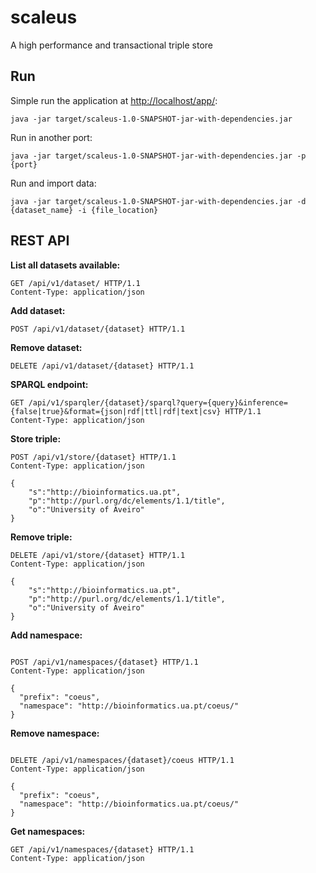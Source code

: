 # scaleus
A high performance and transactional triple store 

## Run 

Simple run the application at [http://localhost/app/](http://localhost/app/):
```
java -jar target/scaleus-1.0-SNAPSHOT-jar-with-dependencies.jar
```

Run in another port:
```
java -jar target/scaleus-1.0-SNAPSHOT-jar-with-dependencies.jar -p {port}
```

Run and import data:
```
java -jar target/scaleus-1.0-SNAPSHOT-jar-with-dependencies.jar -d {dataset_name} -i {file_location}
```

## REST API

**List all datasets available:**

```
GET /api/v1/dataset/ HTTP/1.1
Content-Type: application/json
```

**Add dataset:**

```
POST /api/v1/dataset/{dataset} HTTP/1.1
```

**Remove dataset:**

```
DELETE /api/v1/dataset/{dataset} HTTP/1.1
```

**SPARQL endpoint:**

```
GET /api/v1/sparqler/{dataset}/sparql?query={query}&inference={false|true}&format={json|rdf|ttl|rdf|text|csv} HTTP/1.1
Content-Type: application/json
```

**Store triple:**

```
POST /api/v1/store/{dataset} HTTP/1.1
Content-Type: application/json

{
	"s":"http://bioinformatics.ua.pt",
	"p":"http://purl.org/dc/elements/1.1/title",
	"o":"University of Aveiro"
}
```

**Remove triple:**

```
DELETE /api/v1/store/{dataset} HTTP/1.1
Content-Type: application/json

{
	"s":"http://bioinformatics.ua.pt",
	"p":"http://purl.org/dc/elements/1.1/title",
	"o":"University of Aveiro"
}
```

**Add namespace:**

```

POST /api/v1/namespaces/{dataset} HTTP/1.1
Content-Type: application/json

{
  "prefix": "coeus",
  "namespace": "http://bioinformatics.ua.pt/coeus/"
}
```

**Remove namespace:**

```

DELETE /api/v1/namespaces/{dataset}/coeus HTTP/1.1
Content-Type: application/json

{
  "prefix": "coeus",
  "namespace": "http://bioinformatics.ua.pt/coeus/"
}
```

**Get namespaces:**

```
GET /api/v1/namespaces/{dataset} HTTP/1.1
Content-Type: application/json
```
